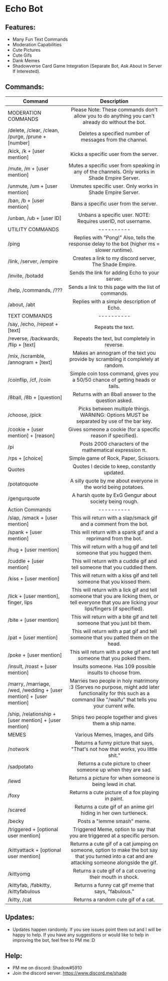 # Echo Bot

## Features:
   * Many Fun Text Commands
   * Moderation Capabilities
   * Cute Pictures
   * Cute Gifs
   * Dank Memes
   * Shadowverse Card Game Integration (Separate Bot, Ask About In Server If Interested).
   
## Commands:
| Command | Description |
| ------------- |:-------------:|
| MODERATION COMMANDS | Please Note: These commands don't allow you to do anything you can't already do without the bot. |
| /delete, /clear, /clean, /purge, /prune + [number] | Deletes a specified number of messages from the channel. |
| /kick, /k + [user mention] | Kicks a specific user from the server. |
| /mute, /m + [user mention] | Mutes a specific user from speaking in any of the channels. Only works in Shade Empire Server. |
| /unmute, /um + [user mention] | Unmutes specific user. Only works in Shade Empire Server. |
| /ban, /b + [user mention] | Bans a specific user from the server. |
| /unban, /ub + [user ID] | Unbans a specific user. NOTE: Requires userID, not username. |
| UTILITY COMMANDS | ---------- |
| /ping | Replies with "Pong!" Also, tells the response delay to the bot (higher ms = slower runtime). |
| /link, /server, /empire | Creates a link to my discord server, The Shade Empire. |
| /invite, /botadd | Sends the link for adding Echo to your server. |
| /help, /commands, /??? | Sends a link to this page with the list of commands. |
| /about, /abt | Replies with a simple description of Echo. |
| TEXT COMMANDS | ---------- |
| /say, /echo, /repeat + [text] | Repeats the text. |
| /reverse, /backwards, /flip + [text] | Repeats the text, but completely in reverse. |
| /mix, /scramble, /annogram + [text] | Makes an annogram of the text you provide by scrambling it completely at random. |
| /coinflip, /cf, /coin | Simple coin toss command, gives you a 50/50 chance of getting heads or tails. |
| /8ball, /8b + [question] | Returns with an 8ball answer to the question asked. |
| /choose, /pick | Picks between multiple things. WARNING: Options MUST be separated by use of the bar key. |
| /cookie + [user mention] + [reason] | Gives someone a cookie (for a specific reason if specified). |
| /pi | Posts 2000 characters of the mathematical expression π. |
| /rps + [choice] | Simple game of Rock, Paper, Scissors. |
| Quotes | Quotes I decide to keep, constantly updated. |
| /potatoquote | A silly quote by me about everyone in the world being potatoes. |
| /gengurquote | A harsh quote by ExG Gengur about society being rough. |
| Action Commands | ---------- |
| /slap, /smack + [user mention] | This will return with a slap/smack gif and a comment from the bot. |
| /spank + [user mention] | This will return with a spank gif and a reprimand from the bot. |
| /hug + [user mention] | This will return with a hug gif and tell someone that you hugged them. |
| /cuddle + [user mention] | This will return with a cuddle gif and tell someone that you cuddled them. |
| /kiss + [user mention] | This will return with a kiss gif and tell someone that you kissed them. |
| /lick + [user mention], finger, lips | This will return with a lick gif and tell someone that you are licking them, or tell everyone that you are licking your lips/fingers (if specified). |
| /bite + [user mention] | This will return with a bite gif and tell someone that you just bit them. |
| /pat + [user mention] | This will return with a pat gif and tell someone that you patted them on the head. |
| /poke + [user mention] | This will return with a poke gif and tell someone that you poked them. |
| /insult, /roast + [user mention] | Insults someone. Has 109 possible insults to choose from. |
| /marry, /marriage, /wed, /wedding + [user mention] + [user mention] | Marries two people in holy matrimony :3 (Serves no purpose, might add later functionality for this such as a command like "/waifu" that tells you your current wife. |
| /ship, /relationship + [user mention] + [user mention] | Ships two people together and gives them a ship name. |
| MEMES | Various Memes, Images, and Gifs |
| /notwork | Returns a funny picture that says, "That's not how that works, you little shit." | 
| /sadpotato | Returns a cute picture to cheer someone up when they are sad. | 
| /lewd | Returns a picture for when someone is being lewd in chat. |
| /foxy | Returns a cute picture of a fox playing in paint. |
| /scared | Returns a cute gif of an anime girl hiding in her own turtleneck. |
| /becky | Posts a "lemme smash" meme. |
| /triggered + [optional user mention] | Triggered Meme, option to say that you are triggered at a specific person. |
| /kittyattack + [optional user mention] | Returns a cute gif of a cat jumping on someone, option to make the bot say that you turned into a cat and are attacking someone alongside the gif. |
| /kittyomg | Returns a cute gif of a cat covering their mouth in shock. |
| /kittyfab, /fabkitty, /kittyfabulous | Returns a funny cat gif meme that says, "fabulous." |
| /kitty, /cat | Returns a random cute gif of a cat. |


## Updates:
  * Updates happen randomly. If you see issues point them out and I will be happy to help. If you have any suggestions or would like to help in improving the bot, feel free to PM me :D

## Help:
  * PM me on discord: Shadow#5910
  * Join the discord server: https://www.discord.me/shade
